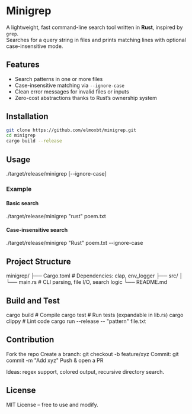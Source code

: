 # Minigrep

A lightweight, fast command-line search tool written in **Rust**, inspired by `grep`.  
Searches for a query string in files and prints matching lines with optional case-insensitive mode.

## Features
- Search patterns in one or more files  
- Case-insensitive matching via `--ignore-case`  
- Clean error messages for invalid files or inputs    
- Zero-cost abstractions thanks to Rust’s ownership system  

## Installation

```bash
git clone https://github.com/elmoxbt/minigrep.git
cd minigrep
cargo build --release
```
## Usage
./target/release/minigrep <QUERY> <FILE> [--ignore-case]

### Example
#### Basic search
./target/release/minigrep "rust" poem.txt

#### Case-insensitive search
./target/release/minigrep "Rust" poem.txt --ignore-case

## Project Structure

minigrep/
├── Cargo.toml      # Dependencies: clap, env_logger
├── src/
│   └── main.rs     # CLI parsing, file I/O, search logic
└── README.md

## Build and Test

cargo build          # Compile
cargo test           # Run tests (expandable in lib.rs)
cargo clippy         # Lint code
cargo run --release -- "pattern" file.txt

## Contribution

Fork the repo
Create a branch: git checkout -b feature/xyz
Commit: git commit -m "Add xyz"
Push & open a PR

Ideas: regex support, colored output, recursive directory search.

## License

MIT License – free to use and modify.
